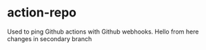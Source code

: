 # action-repo
Used to ping Github actions with Github webhooks.
Hello from here
changes in secondary branch
